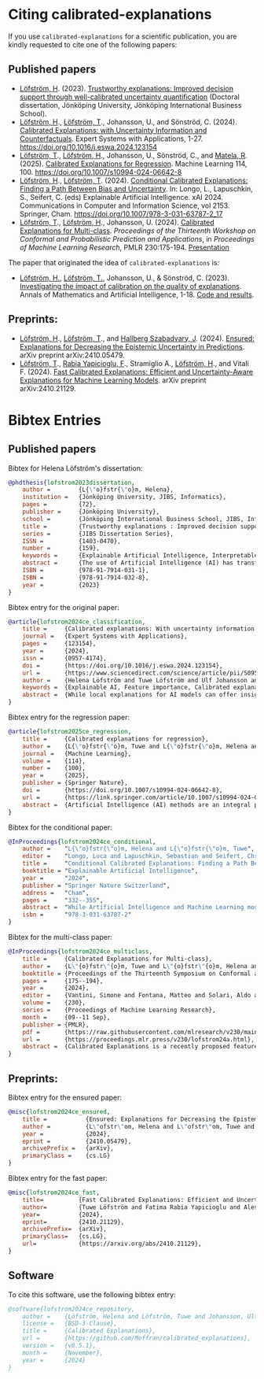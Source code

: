 # Citing calibrated-explanations

If you use `calibrated-explanations` for a scientific publication, you are kindly requested to cite one of the following papers:
## Published papers
- [Löfström, H](https://github.com/Moffran). (2023). [Trustworthy explanations: Improved decision support through well-calibrated uncertainty quantification](https://www.diva-portal.org/smash/record.jsf?pid=diva2%3A1810440&dswid=6197) (Doctoral dissertation, Jönköping University, Jönköping International Business School).
- [Löfström, H](https://github.com/Moffran)., [Löfström, T](https://github.com/tuvelofstrom)., Johansson, U., and Sönströd, C. (2024). [Calibrated Explanations: with Uncertainty Information and Counterfactuals](https://doi.org/10.1016/j.eswa.2024.123154). Expert Systems with Applications, 1-27. https://doi.org/10.1016/j.eswa.2024.123154
- [Löfström, T](https://github.com/tuvelofstrom)., [Löfström, H](https://github.com/Moffran)., Johansson, U., Sönströd, C., and [Matela, R](https://github.com/rudymatela). (2025). [Calibrated Explanations for Regression](https://doi.org/10.1007/s10994-024-06642-8). Machine Learning 114, 100. https://doi.org/10.1007/s10994-024-06642-8
- [Löfström, H](https://github.com/Moffran)., [Löfström, T](https://github.com/tuvelofstrom). (2024). [Conditional Calibrated Explanations: Finding a Path Between Bias and Uncertainty](https://doi.org/10.1007/978-3-031-63787-2_17). In: Longo, L., Lapuschkin, S., Seifert, C. (eds) Explainable Artificial Intelligence. xAI 2024. Communications in Computer and Information Science, vol 2153. Springer, Cham. https://doi.org/10.1007/978-3-031-63787-2_17
- [Löfström, T](https://github.com/tuvelofstrom)., [Löfström, H](https://github.com/Moffran)., Johansson, U. (2024). [Calibrated Explanations for Multi-class](https://raw.githubusercontent.com/mlresearch/v230/main/assets/lofstrom24a/lofstrom24a.pdf). <i>Proceedings of the Thirteenth Workshop on Conformal and Probabilistic Prediction and Applications</i>, in <i>Proceedings of Machine Learning Research</i>, PMLR 230:175-194. [Presentation](https://copa-conference.com/presentations/Lofstrom.pdf)

The paper that originated the idea of `calibrated-explanations` is:

- [Löfström, H.](https://github.com/Moffran), [Löfström, T.](https://github.com/tuvelofstrom), Johansson, U., & Sönströd, C. (2023). [Investigating the impact of calibration on the quality of explanations](https://link.springer.com/article/10.1007/s10472-023-09837-2). Annals of Mathematics and Artificial Intelligence, 1-18. [Code and results](https://github.com/tuvelofstrom/calibrating-explanations).

## Preprints: 
- [Löfström, H](https://github.com/Moffran)., [Löfström, T](https://github.com/tuvelofstrom)., and [Hallberg Szabadvary, J](https://github.com/egonmedhatten). (2024). [Ensured: Explanations for Decreasing the Epistemic Uncertainty in Predictions](https://arxiv.org/abs/2410.05479). arXiv preprint arXiv:2410.05479. 
- [Löfström, T](https://github.com/tuvelofstrom)., [Rabia Yapicioglu, F](https://github.com/rabia174)., Stramiglio A., [Löfström, H](https://github.com/Moffran)., and Vitali F. (2024). [Fast Calibrated Explanations: Efficient and Uncertainty-Aware Explanations for Machine Learning Models](https://arxiv.org/abs/2410.21129). arXiv preprint arXiv:2410.21129. 

# Bibtex Entries
## Published papers

Bibtex for Helena Löfström's dissertation:

```bibtex
@phdthesis{lofstrom2023dissertation,
	author = 		{L{\"o}fstr{\"o}m, Helena},
	institution = 	{Jönköping University, JIBS, Informatics},
	pages = 		{72},
	publisher = 	{Jönköping University},
	school = 		{Jönköping International Business School, JIBS, Informatics},
	title = 		{Trustworthy explanations : Improved decision support through well-calibrated uncertainty quantification},
	series = 		{JIBS Dissertation Series},
	ISSN = 			{1403-0470},
	number = 		{159},
	keywords = 		{Explainable Artificial Intelligence, Interpretable Machine Learning, Decision Support Systems, Uncertainty Estimation, Explanation Methods},
	abstract = 		{The use of Artificial Intelligence (AI) has transformed fields like disease diagnosis and defence. Utilising sophisticated Machine Learning (ML) models, AI predicts future events based on historical data, introducing complexity that challenges understanding and decision-making. Previous research emphasizes users’ difficulty discerning when to trust predictions due to model complexity, underscoring addressing model complexity and providing transparent explanations as pivotal for facilitating high-quality decisions. Many ML models offer probability estimates for predictions, commonly used in methods providing explanations to guide users on prediction confidence. However, these probabilities often do not accurately reflect the actual distribution in the data, leading to potential user misinterpretation of prediction trustworthiness. Additionally, most explanation methods fail to convey whether the model’s probability is linked to any uncertainty, further diminishing the reliability of the explanations. Evaluating the quality of explanations for decision support is challenging, and although highlighted as essential in research, there are no benchmark criteria for comparative evaluations. This thesis introduces an innovative explanation method that generates reliable explanations, incorporating uncertainty information supporting users in determining when to trust the model’s predictions. The thesis also outlines strategies for evaluating explanation quality and facilitating comparative evaluations. Through empirical evaluations and user studies, the thesis provides practical insights to support decision-making utilising complex ML models. },
	ISBN = 			{978-91-7914-031-1},
	ISBN = 			{978-91-7914-032-8},
	year = 			{2023}
}
```

Bibtex entry for the original paper:

```bibtex
@article{lofstrom2024ce_classification,
	title = 	{Calibrated explanations: With uncertainty information and counterfactuals},
	journal = 	{Expert Systems with Applications},
	pages = 	{123154},
	year = 		{2024},
	issn = 		{0957-4174},
	doi = 		{https://doi.org/10.1016/j.eswa.2024.123154},
	url = 		{https://www.sciencedirect.com/science/article/pii/S0957417424000198},
	author = 	{Helena Löfström and Tuwe Löfström and Ulf Johansson and Cecilia Sönströd},
	keywords = 	{Explainable AI, Feature importance, Calibrated explanations, Venn-Abers, Uncertainty quantification, Counterfactual explanations},
	abstract = 	{While local explanations for AI models can offer insights into individual predictions, such as feature importance, they are plagued by issues like instability. The unreliability of feature weights, often skewed due to poorly calibrated ML models, deepens these challenges. Moreover, the critical aspect of feature importance uncertainty remains mostly unaddressed in Explainable AI (XAI). The novel feature importance explanation method presented in this paper, called Calibrated Explanations (CE), is designed to tackle these issues head-on. Built on the foundation of Venn-Abers, CE not only calibrates the underlying model but also delivers reliable feature importance explanations with an exact definition of the feature weights. CE goes beyond conventional solutions by addressing output uncertainty. It accomplishes this by providing uncertainty quantification for both feature weights and the model’s probability estimates. Additionally, CE is model-agnostic, featuring easily comprehensible conditional rules and the ability to generate counterfactual explanations with embedded uncertainty quantification. Results from an evaluation with 25 benchmark datasets underscore the efficacy of CE, making it stand as a fast, reliable, stable, and robust solution.}
}
```

Bibtex entry for the regression paper:

```bibtex
@article{lofstrom2025ce_regression,
	title =		{Calibrated explanations for regression},
	author =	{L{\"o}fstr{\"o}m, Tuwe and L{\"o}fstr{\"o}m, Helena and Johansson, Ulf and S{\"o}nstr{\"o}d, Cecilia and Matela, Rudy},
	journal =	{Machine Learning},
	volume =	{114},
	number =	{100},
	year =		{2025},
	publisher =	{Springer Nature},
	doi = 		{https://doi.org/10.1007/s10994-024-06642-8},
	url = 		{https://link.springer.com/article/10.1007/s10994-024-06642-8},
	abstract =  {Artificial Intelligence (AI) methods are an integral part of modern decision support systems. The best-performing predictive models used in AI-based decision support systems lack transparency. Explainable Artificial Intelligence (XAI) aims to create AI systems that can explain their rationale to human users. Local explanations in XAI can provide information about the causes of individual predictions in terms of feature importance. However, a critical drawback of existing local explanation methods is their inability to quantify the uncertainty associated with a feature’s importance. This paper introduces an extension of a feature importance explanation method, Calibrated Explanations, previously only supporting classification, with support for standard regression and probabilistic regression, i.e., the probability that the target is below an arbitrary threshold. The extension for regression keeps all the benefits of Calibrated Explanations, such as calibration of the prediction from the underlying model with confidence intervals, uncertainty quantification of feature importance, and allows both factual and counterfactual explanations. Calibrated Explanations for regression provides fast, reliable, stable, and robust explanations. Calibrated Explanations for probabilistic regression provides an entirely new way of creating probabilistic explanations from any ordinary regression model, allowing dynamic selection of thresholds. The method is model agnostic with easily understood conditional rules. An implementation in Python is freely available on GitHub and for installation using both pip and conda, making the results in this paper easily replicable.}
}
```

Bibtex for the conditional paper:

```bibtex
@InProceedings{lofstrom2024ce_conditional,
	author =	"L{\"o}fstr{\"o}m, Helena and L{\"o}fstr{\"o}m, Tuwe",
	editor =	"Longo, Luca and Lapuschkin, Sebastian and Seifert, Christin",
	title =		"Conditional Calibrated Explanations: Finding a Path Between Bias and Uncertainty",
	booktitle =	"Explainable Artificial Intelligence",
	year =		"2024",
	publisher =	"Springer Nature Switzerland",
	address =	"Cham",
	pages =		"332--355",
	abstract =	"While Artificial Intelligence and Machine Learning models are becoming increasingly prevalent, it is essential to remember that they are not infallible or inherently objective. These models depend on the data they are trained on and the inherent bias of the chosen machine learning algorithm. Therefore, selecting and sampling data for training is crucial for a fair outcome of the model. A model predicting, e.g., whether an applicant should be taken further in the job application process, could create heavily biased predictions against women if the data used to train the model mostly contained information about men. The well-known concept of conditional categories used in Conformal Prediction can be utilised to address this type of bias in the data. The Conformal Prediction framework includes uncertainty quantification methods for classification and regression. To help meet the challenges of data sets with potential bias, conditional categories were incorporated into an existing explanation method called Calibrated Explanations, relying on conformal methods. This approach allows users to try out different settings while simultaneously having the possibility to study how the uncertainty in the predictions is affected on an individual level. Furthermore, this paper evaluated how the uncertainty changed when using conditional categories based on attributes containing potential bias. It showed that the uncertainty significantly increased, revealing that fairness came with a cost of increased uncertainty.",
	isbn =		"978-3-031-63787-2"
}
``` 

Bibtex for the multi-class paper:

```bibtex
@InProceedings{lofstrom2024ce_multiclass,
	title = 	{Calibrated Explanations for Multi-class},
	author =    {L\"{o}fstr\"{o}m, Tuwe and L\"{o}fstr\"{o}m, Helena and Johansson, Ulf},
	booktitle = {Proceedings of the Thirteenth Symposium on Conformal and Probabilistic Prediction with Applications},
	pages = 	{175--194},
	year = 	 	{2024},
	editor = 	{Vantini, Simone and Fontana, Matteo and Solari, Aldo and Boström, Henrik and Carlsson, Lars},
	volume = 	{230},
	series = 	{Proceedings of Machine Learning Research},
	month = 	{09--11 Sep},
	publisher = {PMLR},
	pdf = 	 	{https://raw.githubusercontent.com/mlresearch/v230/main/assets/lofstrom24a/lofstrom24a.pdf},
	url = 	 	{https://proceedings.mlr.press/v230/lofstrom24a.html},
	abstract = 	{Calibrated Explanations is a recently proposed feature importance explanation method providing uncertainty quantification. It utilises Venn-Abers to generate well-calibrated factual and counterfactual explanations for binary classification. In this paper, we extend the method to support multi-class classification. The paper includes an evaluation illustrating the calibration quality of the selected multi-class calibration approach, as well as a demonstration of how the explanations can help determine which explanations to trust.}
}
```

## Preprints:

Bibtex entry for the ensured paper:

```bibtex
@misc{lofstrom2024ce_ensured,
	title = 	      {Ensured: Explanations for Decreasing the Epistemic Uncertainty in Predictions},
	author =          {L\"ofstr\"om, Helena and L\"ofstr\"om, Tuwe and Hallberg Szabadvary, Johan},
	year =            {2024},
	eprint =          {2410.05479},
	archivePrefix =   {arXiv},
	primaryClass =    {cs.LG}
}
```

Bibtex entry for the fast paper:

```bibtex
@misc{lofstrom2024ce_fast,
	title=			{Fast Calibrated Explanations: Efficient and Uncertainty-Aware Explanations for Machine Learning Models}, 
	author=			{Tuwe Löfström and Fatima Rabia Yapicioglu and Alessandra Stramiglio and Helena Löfström and Fabio Vitali},
	year=			{2024},
	eprint=			{2410.21129},
	archivePrefix=	{arXiv},
	primaryClass=	{cs.LG},
	url=			{https://arxiv.org/abs/2410.21129}, 
}
```

## Software
To cite this software, use the following bibtex entry:

```bibtex
@software{lofstrom2024ce_repository,
	author = 	{Löfström, Helena and Löfström, Tuwe and Johansson, Ulf and Sönströd, Cecilia and Matela, Rudy},
	license = 	{BSD-3-Clause},
	title = 	{Calibrated Explanations},
	url = 		{https://github.com/Moffran/calibrated_explanations},
	version = 	{v0.5.1},
	month = 	{November},
	year = 		{2024}
}
```
